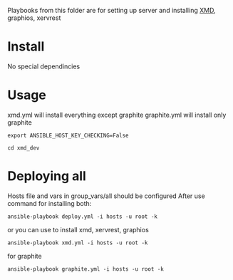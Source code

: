 Playbooks from this folder are for setting up server and installing [XMD](https://github.com/sseshachala/xmd), graphios, xervrest

Install
=======

No special dependincies

Usage
=====
xmd.yml will install everything except graphite
graphite.yml will install only graphite
```
export ANSIBLE_HOST_KEY_CHECKING=False

cd xmd_dev
```

Deploying all
=============

Hosts file and vars in group_vars/all should be configured
After use command for installing both:

```
ansible-playbook deploy.yml -i hosts -u root -k 
```

or you can use to install xmd, xervrest, graphios
```
ansible-playbook xmd.yml -i hosts -u root -k 
```
for graphite
```
ansible-playbook graphite.yml -i hosts -u root -k 
```
